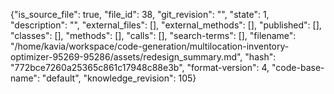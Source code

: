 {"is_source_file": true, "file_id": 38, "git_revision": "", "state": 1, "description": "", "external_files": [], "external_methods": [], "published": [], "classes": [], "methods": [], "calls": [], "search-terms": [], "filename": "/home/kavia/workspace/code-generation/multilocation-inventory-optimizer-95269-95286/assets/redesign_summary.md", "hash": "772bce7260a25365c861c17948c88e3b", "format-version": 4, "code-base-name": "default", "knowledge_revision": 105}